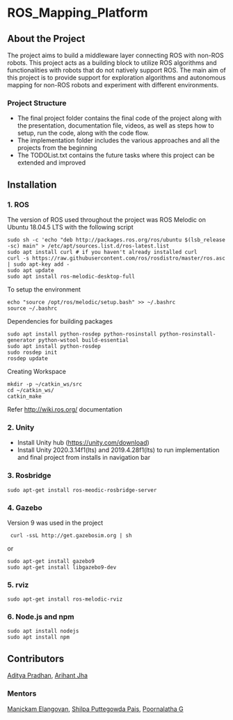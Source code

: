 # ROS_Mapping_Platform

## About the Project
The project aims to build a middleware layer connecting ROS with non-ROS robots. This project acts as a building block to utilize ROS algorithms and functionalities with robots that do not natively support ROS. The main aim of this project is to provide support for exploration algorithms and autonomous mapping for non-ROS robots and experiment with different environments.

### Project Structure
- The final project folder contains the final code of the project along with the presentation, documentation file, videos, as well as steps how to setup, run the code, along with the code flow.
- The implementation folder includes the various approaches and all the projects from the beginning
- The TODOList.txt contains the future tasks where this project can be extended and improved 

## Installation

### 1. ROS
The version of ROS used throughout the project was ROS Melodic on Ubuntu 18.04.5 LTS with the following script
```shell
sudo sh -c 'echo "deb http://packages.ros.org/ros/ubuntu $(lsb_release -sc) main" > /etc/apt/sources.list.d/ros-latest.list
sudo apt install curl # if you haven't already installed curl
curl -s https://raw.githubusercontent.com/ros/rosdistro/master/ros.asc | sudo apt-key add -
sudo apt update
sudo apt install ros-melodic-desktop-full
```
To setup the environment
```shell
echo "source /opt/ros/melodic/setup.bash" >> ~/.bashrc
source ~/.bashrc
```
Dependencies for building packages
```shell
sudo apt install python-rosdep python-rosinstall python-rosinstall-generator python-wstool build-essential
sudo apt install python-rosdep
sudo rosdep init
rosdep update
```
Creating Workspace
```shell
mkdir -p ~/catkin_ws/src
cd ~/catkin_ws/
catkin_make
```
Refer http://wiki.ros.org/ documentation  

### 2. Unity
- Install Unity hub (https://unity.com/download)
- Install Unity 2020.3.14f1(lts) and 2019.4.28f1(lts) to run implementation and final project from installs in navigation bar

### 3. Rosbridge
```shell
sudo apt-get install ros-meodic-rosbridge-server
```

### 4. Gazebo
Version 9 was used in the project
```shell
 curl -ssL http://get.gazebosim.org | sh
```
or
```shell
sudo apt-get install gazebo9
sudo apt-get install libgazebo9-dev
```

### 5. rviz
```shell
sudo apt-get install ros-melodic-rviz
```
### 6. Node.js and npm
```shell
sudo apt install nodejs
sudo apt install npm
```

## Contributors
[Aditya Pradhan](https://github.com/AdityaPradhan1), 
[Arihant Jha](https://github.com/arihaaant)

### Mentors
[Manickam Elangovan](mailto:elangovan.manickam@nokia-bell-labs.com),
[Shilpa Puttegowda Pais](mailto:shilpa.puttegowda_pais@nokia.com),
[Poornalatha G](mailto:poornalatha.g@manipal.edu)
